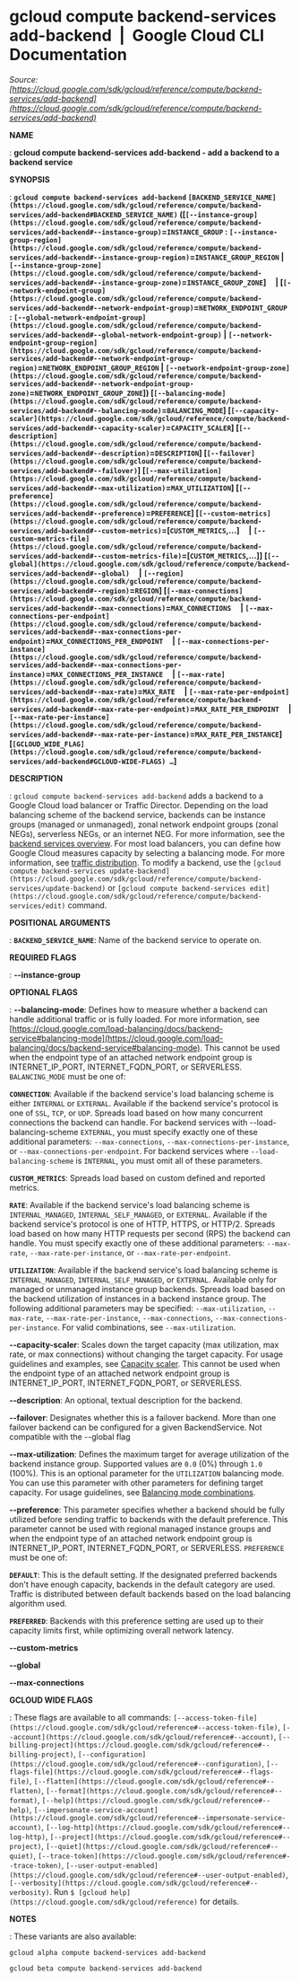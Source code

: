 # gcloud compute backend-services add-backend  |  Google Cloud CLI Documentation

*Source: [https://cloud.google.com/sdk/gcloud/reference/compute/backend-services/add-backend](https://cloud.google.com/sdk/gcloud/reference/compute/backend-services/add-backend)*

**NAME**

: **gcloud compute backend-services add-backend - add a backend to a backend service**

**SYNOPSIS**

: **`gcloud compute backend-services add-backend` `[BACKEND_SERVICE_NAME](https://cloud.google.com/sdk/gcloud/reference/compute/backend-services/add-backend#BACKEND_SERVICE_NAME)` ([`[--instance-group](https://cloud.google.com/sdk/gcloud/reference/compute/backend-services/add-backend#--instance-group)`=`INSTANCE_GROUP` : `[--instance-group-region](https://cloud.google.com/sdk/gcloud/reference/compute/backend-services/add-backend#--instance-group-region)`=`INSTANCE_GROUP_REGION` | `[--instance-group-zone](https://cloud.google.com/sdk/gcloud/reference/compute/backend-services/add-backend#--instance-group-zone)`=`INSTANCE_GROUP_ZONE`]     | [`[--network-endpoint-group](https://cloud.google.com/sdk/gcloud/reference/compute/backend-services/add-backend#--network-endpoint-group)`=`NETWORK_ENDPOINT_GROUP` : `[--global-network-endpoint-group](https://cloud.google.com/sdk/gcloud/reference/compute/backend-services/add-backend#--global-network-endpoint-group)` | `[--network-endpoint-group-region](https://cloud.google.com/sdk/gcloud/reference/compute/backend-services/add-backend#--network-endpoint-group-region)`=`NETWORK_ENDPOINT_GROUP_REGION` | `[--network-endpoint-group-zone](https://cloud.google.com/sdk/gcloud/reference/compute/backend-services/add-backend#--network-endpoint-group-zone)`=`NETWORK_ENDPOINT_GROUP_ZONE`]) [`[--balancing-mode](https://cloud.google.com/sdk/gcloud/reference/compute/backend-services/add-backend#--balancing-mode)`=`BALANCING_MODE`] [`[--capacity-scaler](https://cloud.google.com/sdk/gcloud/reference/compute/backend-services/add-backend#--capacity-scaler)`=`CAPACITY_SCALER`] [`[--description](https://cloud.google.com/sdk/gcloud/reference/compute/backend-services/add-backend#--description)`=`DESCRIPTION`] [`[--failover](https://cloud.google.com/sdk/gcloud/reference/compute/backend-services/add-backend#--failover)`] [`[--max-utilization](https://cloud.google.com/sdk/gcloud/reference/compute/backend-services/add-backend#--max-utilization)`=`MAX_UTILIZATION`] [`[--preference](https://cloud.google.com/sdk/gcloud/reference/compute/backend-services/add-backend#--preference)`=`PREFERENCE`] [`[--custom-metrics](https://cloud.google.com/sdk/gcloud/reference/compute/backend-services/add-backend#--custom-metrics)`=[`CUSTOM_METRICS`,…]     | `[--custom-metrics-file](https://cloud.google.com/sdk/gcloud/reference/compute/backend-services/add-backend#--custom-metrics-file)`=[`CUSTOM_METRICS`,…]] [`[--global](https://cloud.google.com/sdk/gcloud/reference/compute/backend-services/add-backend#--global)`     | `[--region](https://cloud.google.com/sdk/gcloud/reference/compute/backend-services/add-backend#--region)`=`REGION`] [`[--max-connections](https://cloud.google.com/sdk/gcloud/reference/compute/backend-services/add-backend#--max-connections)`=`MAX_CONNECTIONS`     | `[--max-connections-per-endpoint](https://cloud.google.com/sdk/gcloud/reference/compute/backend-services/add-backend#--max-connections-per-endpoint)`=`MAX_CONNECTIONS_PER_ENDPOINT`     | `[--max-connections-per-instance](https://cloud.google.com/sdk/gcloud/reference/compute/backend-services/add-backend#--max-connections-per-instance)`=`MAX_CONNECTIONS_PER_INSTANCE`     | `[--max-rate](https://cloud.google.com/sdk/gcloud/reference/compute/backend-services/add-backend#--max-rate)`=`MAX_RATE`     | `[--max-rate-per-endpoint](https://cloud.google.com/sdk/gcloud/reference/compute/backend-services/add-backend#--max-rate-per-endpoint)`=`MAX_RATE_PER_ENDPOINT`     | `[--max-rate-per-instance](https://cloud.google.com/sdk/gcloud/reference/compute/backend-services/add-backend#--max-rate-per-instance)`=`MAX_RATE_PER_INSTANCE`] [`[GCLOUD_WIDE_FLAG](https://cloud.google.com/sdk/gcloud/reference/compute/backend-services/add-backend#GCLOUD-WIDE-FLAGS) …`]**

**DESCRIPTION**

: `gcloud compute backend-services add-backend` adds a backend to a
Google Cloud load balancer or Traffic Director. Depending on the load balancing
scheme of the backend service, backends can be instance groups (managed or
unmanaged), zonal network endpoint groups (zonal NEGs), serverless NEGs, or an
internet NEG. For more information, see the [backend
services overview](https://cloud.google.com/load-balancing/docs/backend-service).
For most load balancers, you can define how Google Cloud measures capacity by
selecting a balancing mode. For more information, see [traffic
distribution](https://cloud.google.com/load-balancing/docs/backend-service#traffic_distribution).
To modify a backend, use the `[gcloud
compute backend-services update-backend](https://cloud.google.com/sdk/gcloud/reference/compute/backend-services/update-backend)` or `[gcloud compute
backend-services edit](https://cloud.google.com/sdk/gcloud/reference/compute/backend-services/edit)` command.

**POSITIONAL ARGUMENTS**

: **`BACKEND_SERVICE_NAME`**:
Name of the backend service to operate on.

**REQUIRED FLAGS**

: **--instance-group**

**OPTIONAL FLAGS**

: **--balancing-mode**:
Defines how to measure whether a backend can handle additional traffic or is
fully loaded. For more information, see [https://cloud.google.com/load-balancing/docs/backend-service#balancing-mode](https://cloud.google.com/load-balancing/docs/backend-service#balancing-mode).
This cannot be used when the endpoint type of an attached network endpoint group
is INTERNET_IP_PORT, INTERNET_FQDN_PORT, or SERVERLESS.
`BALANCING_MODE` must be one of:

**`CONNECTION`**:
Available if the backend service's load balancing scheme is either
`INTERNAL` or `EXTERNAL`. Available if the backend
service's protocol is one of `SSL`, `TCP`, or
`UDP`.
Spreads load based on how many concurrent connections the backend can handle.
For backend services with --load-balancing-scheme `EXTERNAL`, you
must specify exactly one of these additional parameters:
`--max-connections`, `--max-connections-per-instance`, or
`--max-connections-per-endpoint`.
For backend services where `--load-balancing-scheme` is
`INTERNAL`, you must omit all of these parameters.

**`CUSTOM_METRICS`**:
Spreads load based on custom defined and reported metrics.

**`RATE`**:
Available if the backend service's load balancing scheme is
`INTERNAL_MANAGED`, `INTERNAL_SELF_MANAGED`, or
`EXTERNAL`. Available if the backend service's protocol is one of
HTTP, HTTPS, or HTTP/2.
Spreads load based on how many HTTP requests per second (RPS) the backend can
handle.
You must specify exactly one of these additional parameters:
`--max-rate`, `--max-rate-per-instance`, or
`--max-rate-per-endpoint`.

**`UTILIZATION`**:
Available if the backend service's load balancing scheme is
`INTERNAL_MANAGED`, `INTERNAL_SELF_MANAGED`, or
`EXTERNAL`. Available only for managed or unmanaged instance group
backends.
Spreads load based on the backend utilization of instances in a backend instance
group.
The following additional parameters may be specified:
`--max-utilization`, `--max-rate`,
`--max-rate-per-instance`, `--max-connections`,
`--max-connections-per-instance`. For valid combinations, see
`--max-utilization`.

**--capacity-scaler**:
Scales down the target capacity (max utilization, max rate, or max connections)
without changing the target capacity. For usage guidelines and examples, see [Capacity
scaler](https://cloud.google.com/load-balancing/docs/backend-service#capacity_scaler).
This cannot be used when the endpoint type of an attached network endpoint group
is INTERNET_IP_PORT, INTERNET_FQDN_PORT, or SERVERLESS.

**--description**:
An optional, textual description for the backend.

**--failover**:
Designates whether this is a failover backend. More than one failover backend
can be configured for a given BackendService. Not compatible with the --global
flag

**--max-utilization**:
Defines the maximum target for average utilization of the backend instance
group. Supported values are `0.0` (0%) through `1.0`
(100%). This is an optional parameter for the `UTILIZATION` balancing
mode.
You can use this parameter with other parameters for defining target capacity.
For usage guidelines, see [Balancing
mode combinations](https://cloud.google.com/load-balancing/docs/backend-service#balancing-mode-combos).

**--preference**:
This parameter specifies whether a backend should be fully utilized before
sending traffic to backends with the default preference. This parameter cannot
be used with regional managed instance groups and when the endpoint type of an
attached network endpoint group is INTERNET_IP_PORT, INTERNET_FQDN_PORT, or
SERVERLESS. `PREFERENCE` must be one of:

**`DEFAULT`**:
This is the default setting. If the designated preferred backends don't have
enough capacity, backends in the default category are used. Traffic is
distributed between default backends based on the load balancing algorithm used.

**`PREFERRED`**:
Backends with this preference setting are used up to their capacity limits
first, while optimizing overall network latency.

**--custom-metrics**

**--global**

**--max-connections**

**GCLOUD WIDE FLAGS**

: These flags are available to all commands: `[--access-token-file](https://cloud.google.com/sdk/gcloud/reference#--access-token-file)`,
`[--account](https://cloud.google.com/sdk/gcloud/reference#--account)`, `[--billing-project](https://cloud.google.com/sdk/gcloud/reference#--billing-project)`,
`[--configuration](https://cloud.google.com/sdk/gcloud/reference#--configuration)`,
`[--flags-file](https://cloud.google.com/sdk/gcloud/reference#--flags-file)`,
`[--flatten](https://cloud.google.com/sdk/gcloud/reference#--flatten)`, `[--format](https://cloud.google.com/sdk/gcloud/reference#--format)`, `[--help](https://cloud.google.com/sdk/gcloud/reference#--help)`, `[--impersonate-service-account](https://cloud.google.com/sdk/gcloud/reference#--impersonate-service-account)`,
`[--log-http](https://cloud.google.com/sdk/gcloud/reference#--log-http)`,
`[--project](https://cloud.google.com/sdk/gcloud/reference#--project)`, `[--quiet](https://cloud.google.com/sdk/gcloud/reference#--quiet)`, `[--trace-token](https://cloud.google.com/sdk/gcloud/reference#--trace-token)`, `[--user-output-enabled](https://cloud.google.com/sdk/gcloud/reference#--user-output-enabled)`,
`[--verbosity](https://cloud.google.com/sdk/gcloud/reference#--verbosity)`.
Run `$ [gcloud help](https://cloud.google.com/sdk/gcloud/reference)` for details.

**NOTES**

: These variants are also available:

```
gcloud alpha compute backend-services add-backend
```

```
gcloud beta compute backend-services add-backend
```